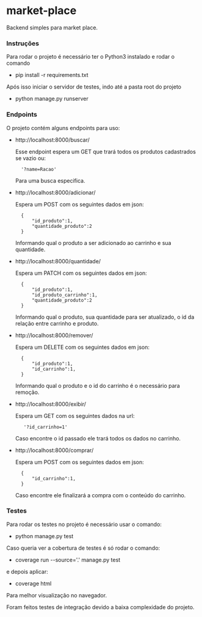 # market-place
Backend simples para market place.


### Instruções

Para rodar o projeto é necessário ter o Python3 instalado e rodar o comando

- pip install -r requirements.txt

Após isso iniciar o servidor de testes, indo até a pasta root do projeto

- python manage.py runserver

### Endpoints

O projeto contém alguns endpoints para uso:

- http://localhost:8000/buscar/

    Esse endpoint espera um GET que trará todos os produtos cadastrados se vazio ou:
        
        '?name=Racao'

    Para uma busca especifica.


- http://localhost:8000/adicionar/

    Espera um POST com os seguintes dados em json: 
        
        {
            "id_produto":1,
            "quantidade_produto":2
        }
    
    Informando qual o produto a ser adicionado ao carrinho e sua quantidade.

- http://localhost:8000/quantidade/

    Espera um PATCH com os seguintes dados em json: 
        
        {
            "id_produto":1,
            "id_produto_carrinho":1,
            "quantidade_produto":2
        }
    
    Informando qual o produto, sua quantidade para ser atualizado, o id da relação entre carrinho e produto. 


- http://localhost:8000/remover/

    Espera um DELETE com os seguintes dados em json: 
        
        {
            "id_produto":1,
            "id_carrinho":1,
        }
    
    Informando qual o produto e o id do carrinho é o necessário para remoção.


- http://localhost:8000/exibir/

    Espera um GET com os seguintes dados na url:

         '?id_carrinho=1' 

    Caso encontre o id passado ele trará todos os dados no carrinho.


- http://localhost:8000/comprar/

    Espera um POST com os seguintes dados em json:

        {
            "id_carrinho":1,
        }

    Caso encontre ele finalizará a compra com o conteúdo do carrinho.


### Testes

Para rodar os testes no projeto é necessário usar o comando:

- python manage.py test

Caso queria ver a cobertura de testes é só rodar o comando:

- coverage run --source='.' manage.py test

e depois aplicar:

- coverage html

Para melhor visualização no navegador.

Foram feitos testes de integração devido a baixa complexidade do projeto.
